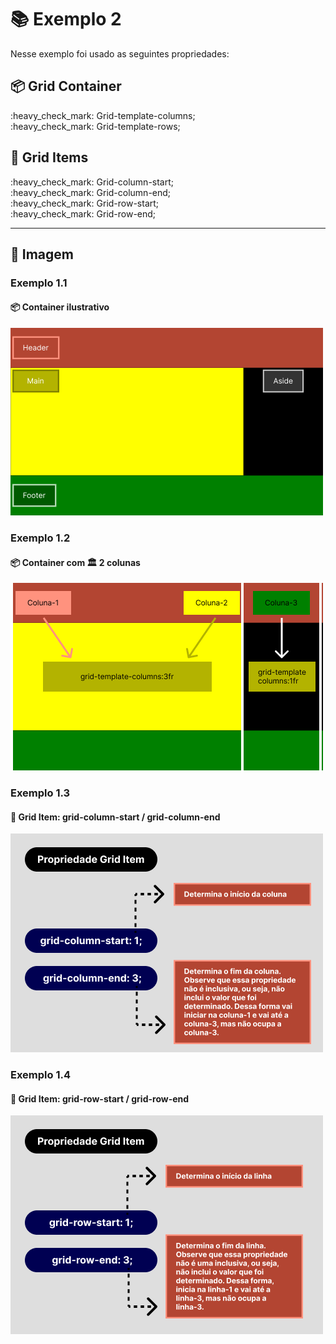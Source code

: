 # :books: Exemplo 2

<p>Nesse exemplo foi usado as seguintes propriedades:</p>

## :package: Grid Container

<p>    
    :heavy_check_mark: Grid-template-columns;<br>
    :heavy_check_mark: Grid-template-rows;<br>          
</p>

## :pencil: Grid Items

<p>        
    :heavy_check_mark: Grid-column-start;<br>    
    :heavy_check_mark: Grid-column-end;<br>    
    :heavy_check_mark: Grid-row-start;<br>    
    :heavy_check_mark: Grid-row-end;<br>    
</p>

---

## :art: Imagem 

### Exemplo 1.1
#### :package: Container ilustrativo

<img alt="container" src="../../img/01-AULA-ex-2-container-2.png">

### Exemplo 1.2

#### :package: Container com :classical_building: 2 colunas

<img alt="container grid container com 2 colunas" src="../../img/01-AULA-ex-2-ex3-container-3.png">

### Exemplo 1.3

#### :pencil: Grid Item: grid-column-start / grid-column-end

<img alt="grid item explicacao grid column" src="../../img/explicacao-gc-start-end.png">

### Exemplo 1.4

#### :pencil: Grid Item: grid-row-start / grid-row-end

<img alt="grid item explicacao grid column" src="../../img/explicacao-gr-start-end.png">
